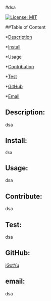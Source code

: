 
 
#dsa

[![License: MIT](https://img.shields.io/badge/License-MIT-yellow.svg)](https://opensource.org/licenses/MIT)

##Table of Content

*[Description](#description)

*[Install](#install)

*[Usage](#usage)

*[Contribution](#contribution)

*[Test](#test)

*[GitHub](#github)

*[Email](#email)

## Description: 
dsa

## Install:

```
dsa
```

## Usage:
dsa

## Contribute:
dsa

## Test:
dsa

## GitHub:
[iGotYu](https://github.com/iGotYu/)

## email:
dsa

